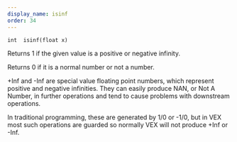```yaml
---
display_name: isinf
order: 34
---
```

`int  isinf(float x)`

Returns 1 if the given value is a positive or negative infinity.

Returns 0 if it is a normal number or not a number.

+Inf and -Inf are special value floating point numbers, which represent positive and negative infinities.
They can easily produce NAN, or Not A Number, in further operations
and tend to cause problems with downstream operations.

In traditional programming, these are generated by 1/0 or -1/0, but in VEX
most such operations are guarded so normally VEX will not produce +Inf or -Inf.
